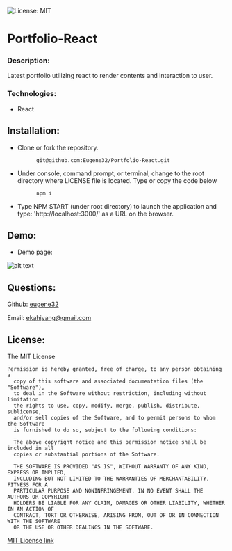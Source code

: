 ![License: MIT](https://img.shields.io/badge/License-MIT-yellow.svg)
# Portfolio-React

### Description:  
Latest portfolio utilizing react to render contents and interaction to user.

### Technologies:

- React
    
## Installation:    
- Clone or fork the repository.

			git@github.com:Eugene32/Portfolio-React.git

- Under console, command prompt, or terminal, change to the root directory where LICENSE file is located. Type or copy the code below

			npm i
           
- Type NPM START (under root directory) to launch the application and type: 'http://localhost:3000/' as a URL on the browser.

## Demo:  
- Demo page: 

![alt text][logo]

[logo]: /JATE.jpg "JATE demo"


## Questions: 

Github:  [eugene32](https://github.com/eugene32)

Email:   [ekahiyang@gmail.com](mailto:ekahiyang@gmail.com)


## License:  
The MIT License

	Permission is hereby granted, free of charge, to any person obtaining a 
      copy of this software and associated documentation files (the "Software"), 
      to deal in the Software without restriction, including without limitation 
      the rights to use, copy, modify, merge, publish, distribute, sublicense, 
      and/or sell copies of the Software, and to permit persons to whom the Software 
      is furnished to do so, subject to the following conditions:

      The above copyright notice and this permission notice shall be included in all 
      copies or substantial portions of the Software.
      
      THE SOFTWARE IS PROVIDED "AS IS", WITHOUT WARRANTY OF ANY KIND, EXPRESS OR IMPLIED, 
      INCLUDING BUT NOT LIMITED TO THE WARRANTIES OF MERCHANTABILITY, FITNESS FOR A 
      PARTICULAR PURPOSE AND NONINFRINGEMENT. IN NO EVENT SHALL THE AUTHORS OR COPYRIGHT 
      HOLDERS BE LIABLE FOR ANY CLAIM, DAMAGES OR OTHER LIABILITY, WHETHER IN AN ACTION OF 
      CONTRACT, TORT OR OTHERWISE, ARISING FROM, OUT OF OR IN CONNECTION WITH THE SOFTWARE 
      OR THE USE OR OTHER DEALINGS IN THE SOFTWARE.

[MIT License link](https://opensource.org/licenses/MIT)
